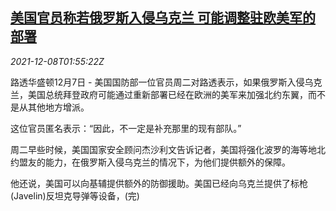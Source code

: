 <!--1638975663000-->
[美国官员称若俄罗斯入侵乌克兰 可能调整驻欧美军的部署](https://cn.reuters.com/article/usa-warning-pentagon-official-1207-tues-idCNKBS2IN04J)
------

<div><i>2021-12-08T01:55:22Z</i></div><p>路透华盛顿12月7日 - 美国国防部一位官员周二对路透表示，如果俄罗斯入侵乌克兰，美国总统拜登政府可能通过重新部署已经在欧洲的美军来加强北约东翼，而不是从其他地方增派。</p><p>这位官员匿名表示：“因此，不一定是补充那里的现有部队。”</p><p>周二早些时候，美国国家安全顾问杰沙利文告诉记者，美国将强化波罗的海等地北约盟友的能力，在俄罗斯入侵乌克兰的情况下，为他们提供额外的保障。</p><p>他还说，美国可以向基辅提供额外的防御援助。美国已经向乌克兰提供了标枪(Javelin)反坦克导弹等设备，(完)</p>
